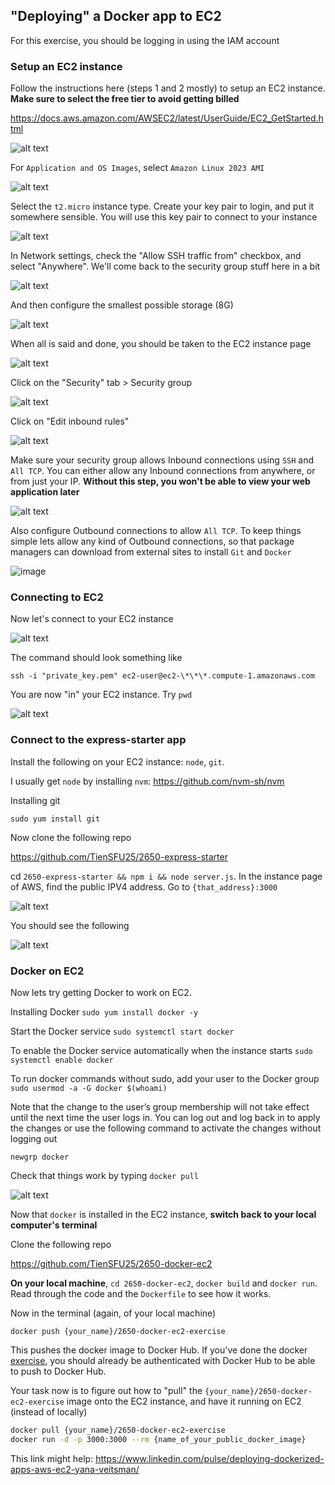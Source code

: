 ## "Deploying" a Docker app to EC2

For this exercise, you should be logging in using the IAM account

### Setup an EC2 instance

Follow the instructions here (steps 1 and 2 mostly) to setup an EC2 instance. **Make sure to select the free tier to avoid getting billed**

https://docs.aws.amazon.com/AWSEC2/latest/UserGuide/EC2_GetStarted.html

![alt text](image.png)

For `Application and OS Images`, select `Amazon Linux 2023 AMI`

![alt text](image-1.png)

Select the `t2.micro` instance type. Create your key pair to login, and put it somewhere sensible. You will use this key pair to connect to your instance

![alt text](image-2.png)

In Network settings, check the "Allow SSH traffic from" checkbox, and select "Anywhere". We'll come back to the security group stuff here in a bit

![alt text](image-3.png)

And then configure the smallest possible storage (8G)

![alt text](image-4.png)

When all is said and done, you should be taken to the EC2 instance page

![alt text](image-5.png)

Click on the "Security" tab > Security group

![alt text](image-6.png)

Click on "Edit inbound rules"

![alt text](image-7.png)

Make sure your security group allows Inbound connections using `SSH` and `All TCP`. You can either allow any Inbound connections from anywhere, or from just your IP. **Without this step, you won't be able to view your web application later**

![alt text](image-8.png)

Also configure Outbound connections to allow `All TCP`. To keep things simple lets allow any kind of Outbound connections, so that package managers can download from external sites to install `Git` and `Docker`

![image](https://github.com/TienSFU25/2650-weekly-exercises/assets/10173141/1da9fffe-3a94-4ff9-9747-9246a4bca818)

### Connecting to EC2

Now let's connect to your EC2 instance

![alt text](image-9.png)

The command should look something like

`ssh -i "private_key.pem" ec2-user@ec2-\*\*\*.compute-1.amazonaws.com`

You are now "in" your EC2 instance. Try `pwd`

![alt text](image-10.png)

### Connect to the express-starter app

Install the following on your EC2 instance: `node`, `git`.

I usually get `node` by installing `nvm`: https://github.com/nvm-sh/nvm

Installing git

`sudo yum install git`

Now clone the following repo

https://github.com/TienSFU25/2650-express-starter

cd `2650-express-starter && npm i && node server.js`. In the instance page of AWS, find the public IPV4 address. Go to `{that_address}:3000`

![alt text](image-11.png)

You should see the following

![alt text](image-12.png)

### Docker on EC2

Now lets try getting Docker to work on EC2.

Installing Docker
`sudo yum install docker -y`

Start the Docker service
`sudo systemctl start docker`

To enable the Docker service automatically when the instance starts
`sudo systemctl enable docker`

To run docker commands without sudo, add your user to the Docker group
`sudo usermod -a -G docker $(whoami)`

Note that the change to the user’s group membership will not take effect until the next time the user logs in. You can log out and log back in to apply the changes or use the following command to activate the changes without logging out

`newgrp docker`

Check that things work by typing `docker pull`

![alt text](image-13.png)

Now that `docker` is installed in the EC2 instance, **switch back to your local computer's terminal**

Clone the following repo

https://github.com/TienSFU25/2650-docker-ec2

**On your local machine**, `cd 2650-docker-ec2`, `docker build` and `docker run`. Read through the code and the `Dockerfile` to see how it works.

Now in the terminal (again, of your local machine)

`docker push {your_name}/2650-docker-ec2-exercise`

This pushes the docker image to Docker Hub. If you've done the docker [exercise](../docker-exercise.md), you should already be authenticated with Docker Hub to be able to push to Docker Hub.

Your task now is to figure out how to "pull" the `{your_name}/2650-docker-ec2-exercise` image onto the EC2 instance, and have it running on EC2 (instead of locally)

```bash
docker pull {your_name}/2650-docker-ec2-exercise
docker run -d -p 3000:3000 --rm {name_of_your_public_docker_image}
```

This link might help: https://www.linkedin.com/pulse/deploying-dockerized-apps-aws-ec2-yana-veitsman/
